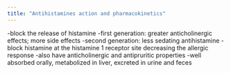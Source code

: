 ```yaml
---
title: "Antihistamines action and pharmacokinetics"
---
```

-block the release of histamine
-first generation: greater anticholinergic effects; more side effects 
-second generation: less sedating antihistamine
-block histamine at the histamine 1 receptor site decreasing the allergic response
-also have anticholinergic and antipruritic properties
-well absorbed orally, metabolized in liver, excreted in urine and feces

